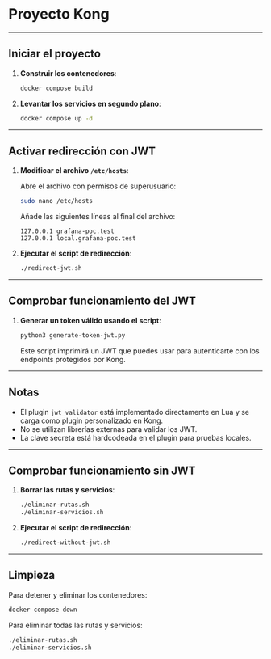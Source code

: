 # Proyecto Kong

---

## Iniciar el proyecto

1. **Construir los contenedores**:
   ```bash
   docker compose build
   ```

2. **Levantar los servicios en segundo plano**:
   ```bash
   docker compose up -d
   ```

---

## Activar redirección con JWT

1. **Modificar el archivo `/etc/hosts`**:

   Abre el archivo con permisos de superusuario:
   ```bash
   sudo nano /etc/hosts
   ```

   Añade las siguientes líneas al final del archivo:

   ```
   127.0.0.1 grafana-poc.test
   127.0.0.1 local.grafana-poc.test
   ```

2. **Ejecutar el script de redirección**:
   ```bash
   ./redirect-jwt.sh
   ```

---

## Comprobar funcionamiento del JWT

1. **Generar un token válido usando el script**:
   ```bash
   python3 generate-token-jwt.py
   ```

   Este script imprimirá un JWT que puedes usar para autenticarte con los endpoints protegidos por Kong.

---

## Notas

- El plugin `jwt_validator` está implementado directamente en Lua y se carga como plugin personalizado en Kong.
- No se utilizan librerías externas para validar los JWT.
- La clave secreta está hardcodeada en el plugin para pruebas locales.

---

## Comprobar funcionamiento sin JWT

1. **Borrar las rutas y servicios**:
   ```bash
   ./eliminar-rutas.sh
   ./eliminar-servicios.sh
   ```

2. **Ejecutar el script de redirección**:
   ```bash
   ./redirect-without-jwt.sh
   ```
---

## Limpieza

Para detener y eliminar los contenedores:
```bash
docker compose down
```
Para eliminar todas las rutas y servicios:

   ```bash
   ./eliminar-rutas.sh
   ./eliminar-servicios.sh
   ```